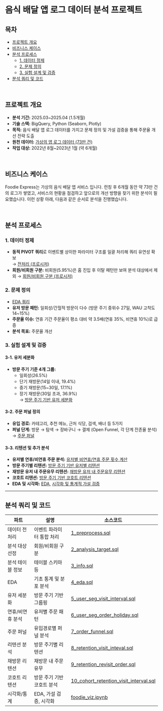 # 음식 배달 앱 로그 데이터 분석 프로젝트

## 목차

- [프로젝트 개요](#프로젝트-개요)
- [비즈니스 케이스](#비즈니스-케이스)
- [분석 프로세스](#분석-프로세스)
    - [1. 데이터 정제](#1-데이터-정제)
    - [2. 문제 정의](#2-문제-정의)
    - [3. 실험 설계 및 검증](#3-실험-설계-및-검증)
- [분석 쿼리 및 코드](#분석-쿼리-및-코드)

<br/>

## 프로젝트 개요

- **분석 기간:** 2025.03~2025.04 (1.5개월)  
- **기술 스택:** BigQuery, Python (Seaborn, Plotly)
- **목적:** 음식 배달 앱 로그 데이터를 가지고 문제 정의 및 가설 검증을 통해 주문율 개선 전략 도출
- **원천 데이터:** [가상의 앱 로그 데이터 (73만 건)](https://bit.ly/inflearn_bigquery_advanced)
- **작업 대상:** 2022년 8월~2023년 1월 (약 6개월)

<br/>

## 비즈니스 케이스

Foodie Express는 가상의 음식 배달 앱 서비스 입니다. 런칭 후 6개월 동안 약 73만 건의 로그가 쌓였고, 서비스의 현황을 점검하고 앞으로의 개선 방향을 찾기 위한 분석이 필요했습니다. 이런 상황 아래, 다음과 같은 순서로 분석을 진행했습니다.

<br/>

## 분석 프로세스

### 1. 데이터 정제 

- **동적 PIVOT 쿼리**로 이벤트별 상이한 파라미터 구조를 일괄 처리해 쿼리 유연성 확보  
  → [전처리 (프로시저)](./1_preprocess.sql)
- **회원/비회원 구분:** 비회원(5.95%)은 홈 진입 후 이탈 패턴만 보여 분석 대상에서 제외 
  → [회원/비회원 구분 (프로시저)](./2_analysis_target.sql)

### 2. 문제 정의
- [EDA 쿼리](./4_eda.sql)
- **유저 방문 패턴:** 일회성/간헐적 방문이 다수 (방문 주기 중위수 27일, WAU 고착도 14~15%)
- **주문율 이슈:** 연휴 기간 주문율이 평소 대비 약 3.5배(연휴 35%, 비연휴 10%)로 급증
- **분석 목표:** 주문율 개선

### 3. 실험 설계 및 검증

#### 3-1. 유저 세분화  
- **방문 주기 기준 4개 그룹:**  
    - 일회성(26.5%)  
    - 단기 재방문(14일 이내, 19.4%)  
    - 중기 재방문(15~30일, 17.1%)  
    - 장기 재방문(30일 초과, 36.9%)  
  → [방문 주기 기반 유저 세분화](./5_user_seg_visit_interval.sql)

#### 3-2. 주문 퍼널 정의  
- **유입 경로:** 카테고리, 추천 메뉴, 근처 식당, 검색, 배너 등 5가지  
- **퍼널 단계:** 방문 → 탐색 → 장바구니 → 결제 (Open Funnel, 각 단계 잔존율 분석)  
  → [주문 퍼널](./7_order_funnel.sql)

#### 3-3. 리텐션 및 추가 분석  
- **유저별 연휴/비연휴 주문 분석:** [유저별 비연휴/연휴 주문 횟수 계산](./6_user_seg_order_holiday.sql)
- **방문 주기별 리텐션:** [방문 주기 기반 유저별 리텐션](./8_retention_visit_inteval.sql)
- **재방문 유저 내 주문유무 리텐션:** [재방문 유저 내 주문유무 리텐션](./9_retention_revisit_order.sql)
- **코호트 리텐션:** [방문 주기 기반 코호트 리텐션](./10_cohort_retention_visit_interval.sql)
- **EDA 및 시각화:** [EDA](./4_eda.sql), [시각화 및 통계적 가설 검증](./foodie_viz.ipynb)

---

## 분석 쿼리 및 코드

| 파트 | 설명 | 소스코드 |
|---|---|---|
| 데이터 전처리 | 이벤트 파라미터 통합 처리 | [1_preprocess.sql](./1_preprocess.sql) |
| 분석 대상 선정 | 회원/비회원 구분 | [2_analysis_target.sql](./2_analysis_target.sql) |
| 분석 테이블 정보 | 테이블 스키마 등 | [3_info.sql](./3_info.sql) |
| EDA | 기초 통계 및 분포 분석 | [4_eda.sql](./4_eda.sql) |
| 유저 세분화 | 방문 주기 기반 그룹핑 | [5_user_seg_visit_interval.sql](./5_user_seg_visit_interval.sql) |
| 연휴/비연휴 분석 | 유저별 주문 패턴 | [6_user_seg_order_holiday.sql](./6_user_seg_order_holiday.sql) |
| 주문 퍼널 | 유입경로별 퍼널 분석 | [7_order_funnel.sql](./7_order_funnel.sql) |
| 리텐션 분석 | 방문 주기별 리텐션 | [8_retention_visit_inteval.sql](./8_retention_visit_inteval.sql) |
| 재방문 리텐션 | 재방문 내 주문유무 | [9_retention_revisit_order.sql](./9_retention_revisit_order.sql) |
| 코호트 리텐션 | 방문 주기 기반 코호트 분석 | [10_cohort_retention_visit_interval.sql](./10_cohort_retention_visit_interval.sql) |
| 시각화/통계 | EDA, 가설 검증, 시각화 | [foodie_viz.ipynb](./foodie_viz.ipynb) |
